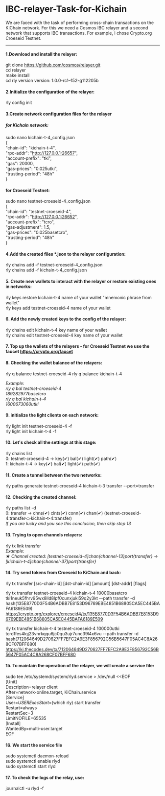 # IBC-relayer-Task-for-Kichain
We are faced with the task of performing cross-chain transactions on the KiChain network.
For this we need a Cosmos IBC relayer and a second network that supports IBC transactions. For example, I chose Crypto.org Croeseid Testnet.
***
#### 1.Download and install the relayer:
git clone https://github.com/cosmos/relayer.git  
cd relayer  
make install  
cd
rly version
version: 1.0.0-rc1–152-g112205b

#### 2.Initialize the configuration of the relayer:  
rly config init  

#### 3.Create network configuration files for the relayer  

##### for Kichain network:  

sudo nano kichain-t-4_config.json  
{  
  "chain-id": "kichain-t-4",  
  "rpc-addr": "http://127.0.0.1:26657",  
  "account-prefix": "tki",  
  "gas": 20000,  
  "gas-prices": "0.025utki",  
  "trusting-period": "48h"  
}

#### for Croeseid Testnet:

sudo nano testnet-croeseid-4_config.json  
{  
  "chain-id": "testnet-croeseid-4",  
  "rpc-addr": "http://127.0.0.1:26652",  
  "account-prefix": "tcro",  
  "gas-adjustment": 1.5,  
  "gas-prices": "0.025basetcro",  
  "trusting-period": "48h"  
}

#### 4.Add the created files *.json to the relayer configuration:  
rly chains add -f testnet-croeseid-4_config.json  
rly chains add -f kichain-t-4_config.json

#### 5. Create new wallets to interact with the relayer or restore existing ones in networks:  
rly keys restore kichain-t-4 name of your wallet "mnemonic phrase from wallet"  
rly keys add testnet-croeseid-4 name of your wallet

#### 6. Add the newly created keys to the config of the relayer:  
rly chains edit kichain-t-4 key name of your wallet  
rly chains edit testnet-croeseid-4 key name of your wallet

#### 7. Top up the wallets of the relayers - for Croeseid Testnet we use the faucet https://crypto.org/faucet

#### 8. Checking the wallet balance of the relayers:  
rly q balance testnet-croeseid-4
rly q balance kichain-t-4  

*Example:  
rly q bal testnet-croeseid-4  
189282977basetcro  
rly q bal kichain-t-4  
1600673060utki* 

#### 9. initialize the light clients on each network:  
rly light init testnet-croeseid-4 -f  
rly light init kichain-t-4 -f

#### 10. Let's check all the settings at this stage:  
rly chains list  
0: testnet-croeseid-4   -> key(✔) bal(✔) light(✔) path(✔)  
1: kichain-t-4          -> key(✔) bal(✔) light(✔) path(✔)  

#### 11. Create a tunnel between the two networks:  
rly paths generate testnet-croeseid-4 kichain-t-3 transfer --port=transfer

#### 12. Checking the created channel:
rly paths list -d  
0: transfer -> chns(✔) clnts(✔) conn(✔) chan(✔) (testnet-croeseid-4:transfer<>kichain-t-4:transfer)  
*If you are lucky and you see this conclusion, then skip step 13*

#### 13. Trying to open channels relayers:  
rly tx link transfer  
*Example:  
★ Channel created: [testnet-croeseid-4]chan{channel-13}port{transfer} -> [kichain-t-4]chan{channel-37}port{transfer}* 

#### 14. Try send tokens from Croeseid to KiChain and back:  
rly tx transfer [src-chain-id] [dst-chain-id] [amount] [dst-addr] [flags]  

rly tx transfer testnet-croeseid-4 kichain-t-4 10000basetcro tki1neuk5fhrv95wx8lld8lpf0cunxjukl59q2y3kt --path transfer -d  
hash(135E8770D3F54B6ADBB7E8153D96769EBE4851B68805CA5EC445BAFA6189E509)  
https://crypto.org/explorer/croeseid4/tx/135E8770D3F54B6ADBB7E8153D96769EBE4851B68805CA5EC445BAFA6189E509

rly tx transfer kichain-t-4 testnet-croeseid-4 100000utki tcro1fes4lqj23vnrkqqu6jc0qu3ujr7unc39l4x6vu --path transfer -d  
hash(712064649D270627FF7EFC2A9E3F856792C56B5647F05AC4C8A268CF07BFF680)  
https://ki.thecodes.dev/tx/712064649D270627FF7EFC2A9E3F856792C56B5647F05AC4C8A268CF07BFF680  

#### 15. To maintain the operation of the relayer, we will create a service file:  
sudo tee /etc/systemd/system/rlyd.service > /dev/null <<EOF  
[Unit]  
Description=relayer client  
After=network-online.target, KiChain.service  
                                                            [Service]  
                                                            User=$USER  
                                                            ExecStart=$(which rly) start transfer  
                                                            Restart=always  
                                                            RestartSec=3  
                                                            LimitNOFILE=65535  
                                                            [Install]  
                                                            WantedBy=multi-user.target  
                                                            EOF

#### 16. We start the service file                                              
sudo systemctl daemon-reload  
sudo systemctl enable rlyd  
sudo systemctl start rlyd 

#### 17. To check the logs of the relay, use:  
journalctl -u rlyd -f



